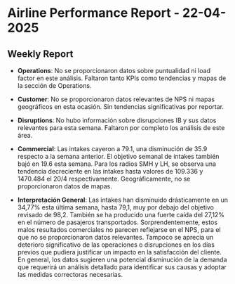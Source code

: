 # Airline Performance Report - 22-04-2025

## Weekly Report

- **Operations**: No se proporcionaron datos sobre puntualidad ni load factor en este análisis. Faltaron tanto KPIs como tendencias y mapas de la sección de Operations.

- **Customer**: No se proporcionaron datos relevantes de NPS ni mapas geográficos en esta ocasión. Sin tendencias significativas por reportar.

- **Disruptions**: No hubo información sobre disrupciones IB y sus datos relevantes para esta semana. Faltaron por completo los análisis de este área.

- **Commercial**: Las intakes cayeron a 79.1, una disminución de 35.9 respecto a la semana anterior. El objetivo semanal de intakes también bajó en 19.6 esta semana. Para los radios SMH y LH, se observa una tendencia decreciente en las intakes hasta valores de 109.336 y 1470.484 el 20/4 respectivamente. Geográficamente, no se proporcionaron datos de mapas.

- **Interpretación General**: Las intakes han disminuido drásticamente en un 34,77% esta última semana, hasta 79,1, muy por debajo del objetivo revisado de 98,2. También se ha producido una fuerte caída del 27,12% en el número de pasajeros transportados. Sorprendentemente, estos malos resultados comerciales no parecen reflejarse en el NPS, para el que no se proporcionaron datos relevantes. Tampoco se aprecia un deterioro significativo de las operaciones o disrupciones en los días previos que pudiera justificar un impacto en la satisfacción del cliente. En general, los datos sugieren una potencial disminución de la demanda que requerirá un análisis detallado para identificar sus causas y adoptar las medidas correctoras necesarias.

